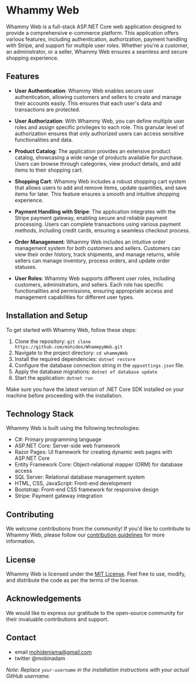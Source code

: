# Whammy Web

Whammy Web is a full-stack ASP.NET Core web application designed to provide a comprehensive e-commerce platform. This application offers various features, including authentication, authorization, payment handling with Stripe, and support for multiple user roles. Whether you're a customer, an administrator, or a seller, Whammy Web ensures a seamless and secure shopping experience.

## Features

- **User Authentication**: Whammy Web enables secure user authentication, allowing customers and sellers to create and manage their accounts easily. This ensures that each user's data and transactions are protected.

- **User Authorization**: With Whammy Web, you can define multiple user roles and assign specific privileges to each role. This granular level of authorization ensures that only authorized users can access sensitive functionalities and data.

- **Product Catalog**: The application provides an extensive product catalog, showcasing a wide range of products available for purchase. Users can browse through categories, view product details, and add items to their shopping cart.

- **Shopping Cart**: Whammy Web includes a robust shopping cart system that allows users to add and remove items, update quantities, and save items for later. This feature ensures a smooth and intuitive shopping experience.

- **Payment Handling with Stripe**: The application integrates with the Stripe payment gateway, enabling secure and reliable payment processing. Users can complete transactions using various payment methods, including credit cards, ensuring a seamless checkout process.

- **Order Management**: Whammy Web includes an intuitive order management system for both customers and sellers. Customers can view their order history, track shipments, and manage returns, while sellers can manage inventory, process orders, and update order statuses.

- **User Roles**: Whammy Web supports different user roles, including customers, administrators, and sellers. Each role has specific functionalities and permissions, ensuring appropriate access and management capabilities for different user types.

## Installation and Setup

To get started with Whammy Web, follow these steps:

1. Clone the repository: `git clone https://github.com/mohiden/WhammpyWeb.git`
2. Navigate to the project directory: `cd whammyWeb`
3. Install the required dependencies: `dotnet restore`
4. Configure the database connection string in the `appsettings.json` file.
5. Apply the database migrations: `dotnet ef database update`
6. Start the application: `dotnet run`

Make sure you have the latest version of .NET Core SDK installed on your machine before proceeding with the installation.

## Technology Stack

Whammy Web is built using the following technologies:

- C#: Primary programming language
- ASP.NET Core: Server-side web framework
- Razor Pages: UI framework for creating dynamic web pages with ASP.NET Core
- Entity Framework Core: Object-relational mapper (ORM) for database access
- SQL Server: Relational database management system
- HTML, CSS, JavaScript: Front-end development
- Bootstrap: Front-end CSS framework for responsive design
- Stripe: Payment gateway integration

## Contributing

We welcome contributions from the community! If you'd like to contribute to Whammy Web, please follow our [contribution guidelines](CONTRIBUTING.md) for more information.

## License

Whammy Web is licensed under the [MIT License](LICENSE). Feel free to use, modify, and distribute the code as per the terms of the license.

## Acknowledgements

We would like to express our gratitude to the open-source community for their invaluable contributions and support.

## Contact

- email mohidenjama@gmail.com
- twitter @mobinadam

*Note: Replace `your-username` in the installation instructions with your actual GitHub username.*
